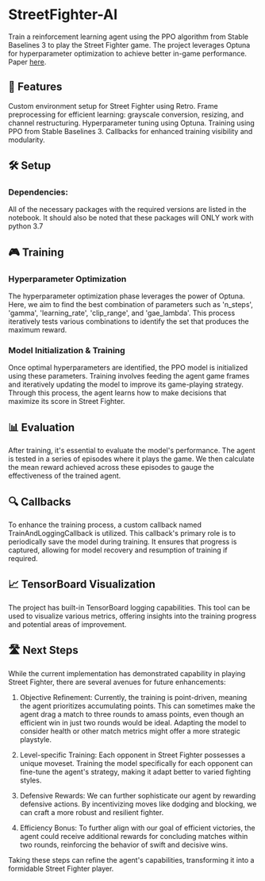 # StreetFighter-AI



Train a reinforcement learning agent using the PPO algorithm from Stable Baselines 3 to play the Street Fighter game. The project leverages Optuna for hyperparameter optimization to achieve better in-game performance. Paper [here](https://drive.google.com/file/d/1HZ6zSsD6tEFaSB2qvNYSPxOlsCGcfjra/view?usp=sharing).


## 🚀 Features

Custom environment setup for Street Fighter using Retro.
Frame preprocessing for efficient learning: grayscale conversion, resizing, and channel restructuring.
Hyperparameter tuning using Optuna.
Training using PPO from Stable Baselines 3.
Callbacks for enhanced training visibility and modularity.


## 🛠 Setup

### Dependencies:

All of the necessary packages with the required versions are listed in the notebook. It should also be noted that these packages will ONLY work with python 3.7


## 🎮 Training

### Hyperparameter Optimization
The hyperparameter optimization phase leverages the power of Optuna. Here, we aim to find the best combination of parameters such as 'n_steps', 'gamma', 'learning_rate', 'clip_range', and 'gae_lambda'. This process iteratively tests various combinations to identify the set that produces the maximum reward.



### Model Initialization & Training
Once optimal hyperparameters are identified, the PPO model is initialized using these parameters. Training involves feeding the agent game frames and iteratively updating the model to improve its game-playing strategy. Through this process, the agent learns how to make decisions that maximize its score in Street Fighter.



## 📊 Evaluation

After training, it's essential to evaluate the model's performance. The agent is tested in a series of episodes where it plays the game. We then calculate the mean reward achieved across these episodes to gauge the effectiveness of the trained agent.





## 🔍 Callbacks

To enhance the training process, a custom callback named TrainAndLoggingCallback is utilized. This callback's primary role is to periodically save the model during training. It ensures that progress is captured, allowing for model recovery and resumption of training if required.

## 📈 TensorBoard Visualization

The project has built-in TensorBoard logging capabilities. This tool can be used to visualize various metrics, offering insights into the training progress and potential areas of improvement.


## 🛣 Next Steps

While the current implementation has demonstrated capability in playing Street Fighter, there are several avenues for future enhancements:

1. Objective Refinement: Currently, the training is point-driven, meaning the agent prioritizes accumulating points. This can sometimes make the agent drag a match to three rounds to amass points, even though an efficient win in just two rounds would be ideal. Adapting the model to consider health or other match metrics might offer a more strategic playstyle.
   
2. Level-specific Training: Each opponent in Street Fighter possesses a unique moveset. Training the model specifically for each opponent can fine-tune the agent's strategy, making it adapt better to varied fighting styles.

3. Defensive Rewards: We can further sophisticate our agent by rewarding defensive actions. By incentivizing moves like dodging and blocking, we can craft a more robust and resilient fighter.

4. Efficiency Bonus: To further align with our goal of efficient victories, the agent could receive additional rewards for concluding matches within two rounds, reinforcing the behavior of swift and decisive wins.

Taking these steps can refine the agent's capabilities, transforming it into a formidable Street Fighter player.

